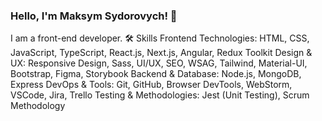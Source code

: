 ### Hello, I'm Maksym Sydorovych! 👋
I am a  front-end developer.
🛠 Skills
Frontend Technologies: HTML, CSS, JavaScript, TypeScript, React.js, Next.js, Angular, Redux Toolkit
Design & UX: Responsive Design, Sass, UI/UX, SEO, WSAG, Tailwind, Material-UI, Bootstrap, Figma, Storybook
Backend & Database: Node.js, MongoDB, Express
DevOps & Tools: Git, GitHub, Browser DevTools, WebStorm, VSCode, Jira, Trello
Testing & Methodologies: Jest (Unit Testing), Scrum Methodology


